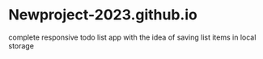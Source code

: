 # Newproject-2023.github.io
complete responsive todo list app with the idea of saving list items in local storage
